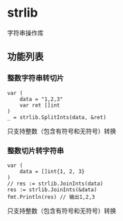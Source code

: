 # strlib
字符串操作库

## 功能列表
### 整数字符串转切片
```golang
var (
    data = "1,2,3"
    var ret []int
)
_ = strlib.SplitInts(data, &ret)
```
只支持整数（包含有符号和无符号）转换
### 整数切片转字符串
```golang
var (
    data = []int{1, 2, 3}
)
// res := strlib.JoinInts(data)
res := strlib.JoinInts(&data)
fmt.Println(res) // 输出1,2,3
```
只支持整数（包含有符号和无符号）转换